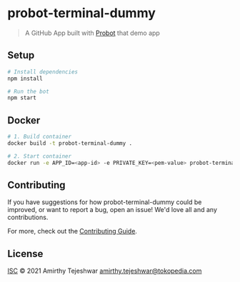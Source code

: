 # probot-terminal-dummy

> A GitHub App built with [Probot](https://github.com/probot/probot) that demo app

## Setup

```sh
# Install dependencies
npm install

# Run the bot
npm start
```

## Docker

```sh
# 1. Build container
docker build -t probot-terminal-dummy .

# 2. Start container
docker run -e APP_ID=<app-id> -e PRIVATE_KEY=<pem-value> probot-terminal-dummy
```

## Contributing

If you have suggestions for how probot-terminal-dummy could be improved, or want to report a bug, open an issue! We'd love all and any contributions.

For more, check out the [Contributing Guide](CONTRIBUTING.md).

## License

[ISC](LICENSE) © 2021 Amirthy Tejeshwar <amirthy.tejeshwar@tokopedia.com>
